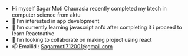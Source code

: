 - Hi myself Sagar Moti Chaurasia recently completed my btech in computer science from aktu
- 👀 I’m interested in app development
- 🌱 I’m currently learning javascript anfd after completing it i proceed to learn Reactnative
- 💞️ I’m looking to collaborate on making project using react
- 📫 Emailid : Sagarmoti712001@gmail.com


